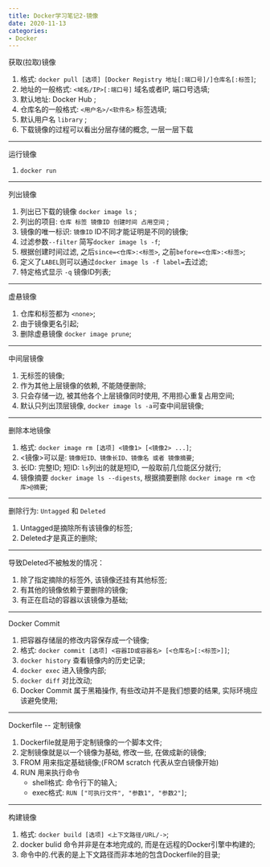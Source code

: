 ```yaml
---
title: Docker学习笔记2-镜像
date: 2020-11-13
categories:
- Docker
---
```


获取(拉取)镜像
1. 格式: `docker pull [选项] [Docker Registry 地址[:端口号]/]仓库名[:标签]`;
2. 地址的一般格式: `<域名/IP>[:端口号]` 域名或者IP, 端口号选填;
3. 默认地址: Docker Hub ;
4. 仓库名的一般格式: `<用户名>/<软件名>` 标签选填;
5. 默认用户名 `library` ;
6. 下载镜像的过程可以看出分层存储的概念, 一层一层下载

----

运行镜像
1. `docker run`

----

列出镜像
1. 列出已下载的镜像 `docker image ls` ;
2. 列出的项目: `仓库 标签 镜像ID 创建时间 占用空间` ;
3. 镜像的唯一标识: `镜像ID` ID不同才能证明是不同的镜像;
4. 过滤参数`--filter` 简写`docker image ls -f`;
5. 根据创建时间过滤, 之后`since=<仓库>:<标签>`, 之前`before=<仓库>:<标签>`;
6. 定义了`LABEL`则可以通过`docker image ls -f label=`去过滤;
7. 特定格式显示 `-q` 镜像ID列表;

----

虚悬镜像
1. 仓库和标签都为 `<none>`;
2. 由于镜像更名引起;
3. 删除虚悬镜像 `docker image prune`;

----

中间层镜像
1. 无标签的镜像;
2. 作为其他上层镜像的依赖, 不能随便删除;
3. 只会存储一边, 被其他各个上层镜像同时使用, 不用担心重复占用空间;
4. 默认只列出顶层镜像, `docker image ls -a`可查中间层镜像;

----

删除本地镜像
1. 格式: `docker image rm [选项] <镜像1> [<镜像2> ...]`;
2. <镜像>可以是: `镜像短ID、镜像长ID、镜像名 或者 镜像摘要`;
3. 长ID: 完整ID; 短ID: `ls`列出的就是短ID, 一般取前几位能区分就行;
4. 镜像摘要 `docker image ls --digests`, 根据摘要删除 `docker image rm <仓库>@摘要`;<br>

----

删除行为: `Untagged` 和 `Deleted`<br>
1. Untagged是摘除所有该镜像的标签;
2. Deleted才是真正的删除;

----

导致Deleted不被触发的情况：<br>
1. 除了指定摘除的标签外, 该镜像还挂有其他标签;
2. 有其他的镜像依赖于要删除的镜像;
3. 有正在启动的容器以该镜像为基础;

----

Docker Commit
1. 把容器存储层的修改内容保存成一个镜像;
2. 格式: `docker commit [选项] <容器ID或容器名> [<仓库名>[:<标签>]]`;
3. `docker history` 查看镜像内的历史记录;
4. `docker exec` 进入镜像内部;
5. `docker diff` 对比改动;
6. Docker Commit 属于黑箱操作, 有些改动并不是我们想要的结果, 实际环境应该避免使用;

----

Dockerfile -- 定制镜像
1. Dockerfile就是用于定制镜像的一个脚本文件;
2. 定制镜像就是以一个镜像为基础, 修改一些, 在做成新的镜像;
3. FROM 用来指定基础镜像;(FROM scratch 代表从空白镜像开始)
4. RUN 用来执行命令
	* shell格式: 命令行下的输入;
	* exec格式: `RUN ["可执行文件", "参数1", "参数2"]`;

----

构建镜像
1. 格式: `docker build [选项] <上下文路径/URL/->`;
2. docker bulid 命令并非是在本地完成的, 而是在远程的Docker引擎中构建的;
3. 命令中的.代表的是上下文路径而非本地的包含Dockerfile的目录;



